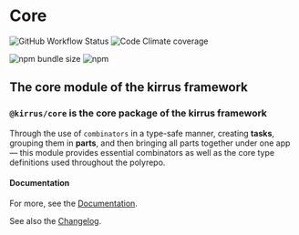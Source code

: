 # Core

![GitHub Workflow Status](https://img.shields.io/github/workflow/status/kirruss/core/Continuous%20Integration?logo=github-actions&logoColor=white&style=for-the-badge) ![Code Climate coverage](https://img.shields.io/codeclimate/coverage/kirruss/core?logo=code-climate&style=for-the-badge)

![npm bundle size](https://img.shields.io/bundlephobia/minzip/@kirrus/core?logo=npm&style=for-the-badge) ![npm](https://img.shields.io/npm/v/@kirrus/core?color=black&label=npm%20version&logo=npm&style=for-the-badge)

## The core module of the kirrus framework

### `@kirrus/core` is the core package of the kirrus framework

Through the use of `combinators` in a type-safe manner, creating **tasks**, grouping them in **parts**, and then bringing all parts together under one app — this module provides essential combinators as well as the core type definitions used throughout the polyrepo.

#### Documentation

For more, see the [Documentation](https://github.com/kirruss/core/blob/develop/docs/DOCS.md).

See also the [Changelog](https://github.com/kirruss/core/blob/develop/CHANGELOG.md).
